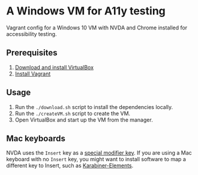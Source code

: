 # A Windows VM for A11y testing

Vagrant config for a Windows 10 VM with NVDA and Chrome installed for accessibility testing.

## Prerequisites
1. [Download and install VirtualBox](https://www.virtualbox.org/wiki/Downloads)
2. [Install Vagrant](https://www.vagrantup.com/docs/installation)

## Usage
1. Run the `./download.sh` script to install the dependencies locally.
2. Run the `./createVM.sh` script to create the VM.
3. Open VirtualBox and start up the VM from the manager.

## Mac keyboards
NVDA uses the `Insert` key as a [special modifier key](https://www.nvaccess.org/files/nvdaTracAttachments/455/keycommands%20with%20laptop%20keyboard%20layout.html). If you are using a Mac keyboard with no `Insert` key, you might want to install software to map a different key to Insert, such as [Karabiner-Elements](https://karabiner-elements.pqrs.org/).